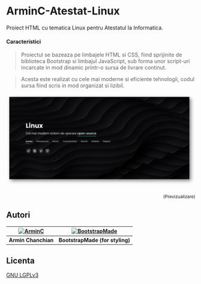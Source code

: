 # ArminC-Atestat-Linux
Proiect HTML cu tematica Linux pentru Atestatul la Informatica.

#### Caracteristici

> Proiectul se bazeaza pe limbajele HTML si CSS, fiind sprijinite de biblioteca Bootstrap si limbajul JavaScript, sub forma unor script-uri incarcate in mod dinamic printr-o sursa de livrare continut.

> Acesta este realizat cu cele mai moderne si eficiente tehnologii, codul sursa fiind scris in mod organizat si lizibil.


![ArminC Atestat Linux](https://raw.githubusercontent.com/ArmynC/ArminC-Atestat-Linux/master/previzualizare.png)
<p align="right">
<sub>(Previzualizare)</sub>
</p>

## Autori

| [![ArminC](http://www.gamerconfig.eu/files/avatars/thumbnail_arminc.png)](https://linkedin.com/in/arminc) 	| [![BootstrapMade](https://bootstrapmade.com/theme/img/logo-hero.png)](https://bootstrapmade.com/)		|
|:---------------------------------------------------------------------------------------------------------:	|:------------------------------------------------------------------------------------------------:		|
|                                            **Armin Chanchian**                                            	|                                **BootstrapMade (for styling)**                         			    |

## Licenta
[GNU LGPLv3](https://tldrlegal.com/license/gnu-lesser-general-public-license-v3-(lgpl-3))